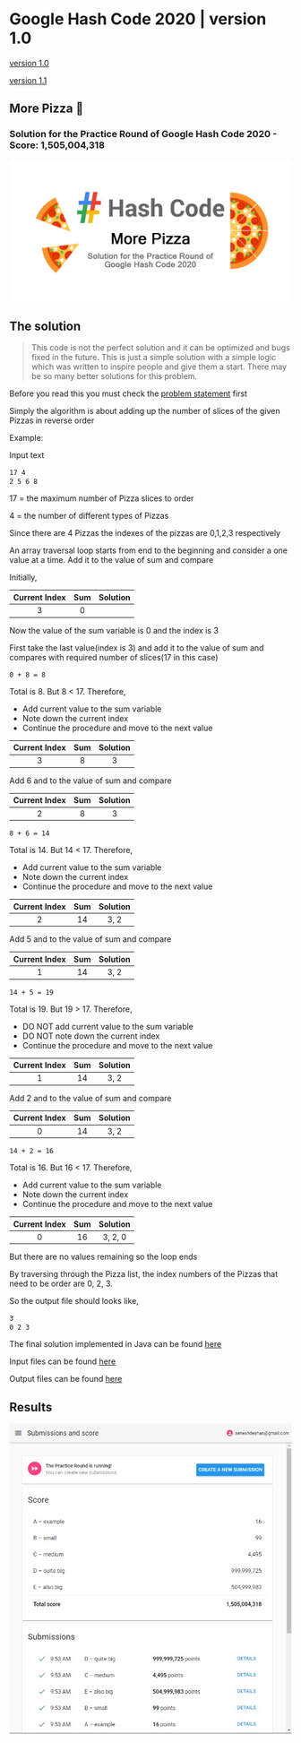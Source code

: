 # Google Hash Code 2020 | version 1.0
[version 1.0](https://github.com/senesh-deshan/Google-Hash-Code-2020/tree/master)

[version 1.1](https://github.com/senesh-deshan/Google-Hash-Code-2020/tree/v1)

## More Pizza 🍕
### Solution for the Practice Round of Google Hash Code 2020 - Score: 1,505,004,318

<img src="Images/More Pizza.jpg">

## The solution

> This code is not the perfect solution and it can be optimized and bugs fixed in the future.
This is just a simple solution with a simple logic which was written to inspire people and give them a start. There may be so many better solutions for this problem.

Before you read this you must check the [problem statement](Problem/slice.pdf) first

Simply the algorithm is about adding up the number of slices of the given Pizzas in reverse order

Example:

Input text
```
17 4
2 5 6 8
```
17 = the maximum number of Pizza slices to order

4  = the number of different types of Pizzas

Since there are 4 Pizzas the indexes of the pizzas are 0,1,2,3 respectively

An array traversal loop starts from end to the beginning and consider a one value at a time. Add it to the value of sum and compare

Initially,

| Current Index | Sum    | Solution |
| :-----------: |:------:| :-------:|
|       3       |   0    |          |

Now the value of the sum variable is 0 and the index is 3

First take the last value(index is 3) and add it to the value of sum and compares with required number of slices(17 in this case)
```
0 + 8 = 8
```
Total is 8. But 8 < 17. Therefore,
- Add current value to the sum variable
- Note down the current index
- Continue the procedure and move to the next value

| Current Index | Sum    | Solution |
| :-----------: |:------:| :-------:|
|       3       |   8    |   3      |

Add 6 and to the value of sum and compare

| Current Index | Sum    | Solution |
| :-----------: |:------:| :-------:|
|       2       |   8    |   3      |
```
8 + 6 = 14
```
Total is 14. But 14 < 17. Therefore,
- Add current value to the sum variable
- Note down the current index
- Continue the procedure and move to the next value

| Current Index | Sum    | Solution |
| :-----------: |:------:| :-------:|
|       2       |  14    |  3, 2    |

Add 5 and to the value of sum and compare

| Current Index | Sum    | Solution |
| :-----------: |:------:| :-------:|
|       1       |  14    |  3, 2    |
```
14 + 5 = 19
```
Total is 19. But 19 > 17. Therefore,
- DO NOT add current value to the sum variable
- DO NOT note down the current index
- Continue the procedure and move to the next value

| Current Index | Sum    | Solution |
| :-----------: |:------:| :-------:|
|       1       |  14    |  3, 2    |

Add 2 and to the value of sum and compare

| Current Index | Sum    | Solution |
| :-----------: |:------:| :-------:|
|       0       |  14    |  3, 2    |

```
14 + 2 = 16
```
Total is 16. But 16 < 17. Therefore,
- Add current value to the sum variable
- Note down the current index
- Continue the procedure and move to the next value

| Current Index | Sum    | Solution |
| :-----------: |:------:| :-------:|
|       0       |  16    |3, 2, 0   |

But there are no values remaining so the loop ends

By traversing through the Pizza list, the index numbers of the Pizzas that need to be order are 0, 2, 3.

So the output file should looks like,

```
3
0 2 3
```

The final solution implemented in Java can be found [here](Solution/Solution.java)

Input files can be found [here](Input/)

Output files can be found [here](Output/)


## Results

<img src="Images/Results.jpg">
